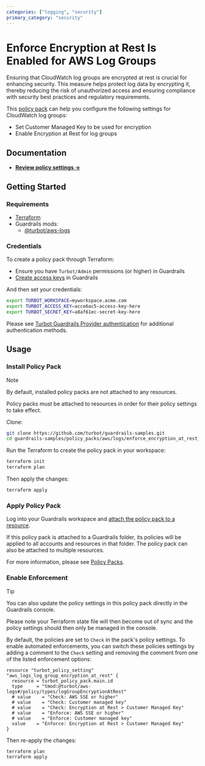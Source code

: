 ```yaml
---
categories: ["logging", "security"]
primary_category: "security"
---
```


# Enforce Encryption at Rest Is Enabled for AWS Log Groups

Ensuring that CloudWatch log groups are encrypted at rest is crucial for enhancing security. This measure helps protect log data by encrypting it, thereby reducing the risk of unauthorized access and ensuring compliance with security best practices and regulatory requirements.

This [policy pack](https://turbot.com/guardrails/docs/concepts/resources/smart-folders) can help you configure the following settings for CloudWatch log groups:

- Set Customer Managed Key to be used for encryption
- Enable Encryption at Rest for log groups 

## Documentation

- **[Review policy settings →](https://hub-guardrails-turbot-com-git-development-turbot.vercel.app/policy-packs/enforce_encryption_at_rest_is_enabled_for_log_groups/settings)**

## Getting Started

### Requirements

- [Terraform](https://developer.hashicorp.com/terraform/install)
- Guardrails mods:
  - [@turbot/aws-logs](https://hub-guardrails-turbot-com-git-development-turbot.vercel.app/aws/mods/aws-logs)

### Credentials

To create a policy pack through Terraform:

- Ensure you have `Turbot/Admin` permissions (or higher) in Guardrails
- [Create access keys](https://turbot.com/guardrails/docs/guides/iam/access-keys#generate-a-new-guardrails-api-access-key) in Guardrails

And then set your credentials:

```sh
export TURBOT_WORKSPACE=myworkspace.acme.com
export TURBOT_ACCESS_KEY=acce6ac5-access-key-here
export TURBOT_SECRET_KEY=a8af61ec-secret-key-here
```

Please see [Turbot Guardrails Provider authentication](https://registry.terraform.io/providers/turbot/turbot/latest/docs#authentication) for additional authentication methods.

## Usage

### Install Policy Pack

> [!NOTE]
> By default, installed policy packs are not attached to any resources.
>
> Policy packs must be attached to resources in order for their policy settings to take effect.

Clone:

```sh
git clone https://github.com/turbot/guardrails-samples.git
cd guardrails-samples/policy_packs/aws/logs/enforce_encryption_at_rest_is_enabled_for_log_groups
```

Run the Terraform to create the policy pack in your workspace:

```sh
terraform init
terraform plan
```

Then apply the changes:

```sh
terraform apply
```

### Apply Policy Pack

Log into your Guardrails workspace and [attach the policy pack to a resource](https://turbot.com/guardrails/docs/guides/working-with-folders/smart#attach-a-smart-folder-to-a-resource).

If this policy pack is attached to a Guardrails folder, its policies will be applied to all accounts and resources in that folder. The policy pack can also be attached to multiple resources.

For more information, please see [Policy Packs](https://turbot.com/guardrails/docs/concepts/resources/smart-folders).

### Enable Enforcement

> [!TIP]
> You can also update the policy settings in this policy pack directly in the Guardrails console.
>
> Please note your Terraform state file will then become out of sync and the policy settings should then only be managed in the console.

By default, the policies are set to `Check` in the pack's policy settings. To enable automated enforcements, you can switch these policies settings by adding a comment to the `Check` setting and removing the comment from one of the listed enforcement options:

```hcl
resource "turbot_policy_setting" "aws_logs_log_group_encryption_at_rest" {
  resource = turbot_policy_pack.main.id
  type     = "tmod:@turbot/aws-logs#/policy/types/logGroupEncryptionAtRest"
  # value    = "Check: AWS SSE or higher"
  # value    = "Check: Customer managed key"
  # value    = "Check: Encryption at Rest > Customer Managed Key"
  # value    = "Enforce: AWS SSE or higher"
  # value    = "Enforce: Customer managed key"
  value    = "Enforce: Encryption at Rest > Customer Managed Key"
}
```

Then re-apply the changes:

```sh
terraform plan
terraform apply
```
